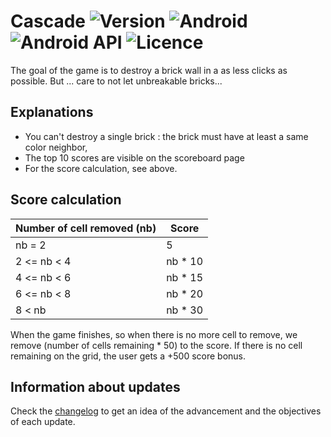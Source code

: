 # Cascade  ![Version](https://img.shields.io/badge/Code_version-1.0-red.svg) ![Android](https://img.shields.io/badge/Android_version-5.0+-green.svg) ![Android API](https://img.shields.io/badge/Android_API-21+-green.svg) ![Licence](https://img.shields.io/badge/License-GNU_GPL_3.0-blue.svg)

The goal of the game is to destroy a brick wall in a as less clicks as possible. But ... care to not let unbreakable bricks...

## Explanations

- You can't destroy a single brick : the brick must have at least a same color neighbor,
- The top 10 scores are visible on the scoreboard page
- For the score calculation, see above.

## Score calculation

| Number of cell removed (nb) | Score   |
|-----------------------------|---------|
| nb = 2                      | 5       |
| 2 <= nb < 4                 | nb * 10 |
| 4 <= nb < 6                 | nb * 15 |
| 6 <= nb < 8                 | nb * 20 |
| 8 < nb                      | nb * 30 |

When the game finishes, so when there is no more cell to remove, we remove (number of cells remaining * 50) to the score.
If there is no cell remaining on the grid, the user gets a +500 score bonus.

## Information about updates

Check the [changelog](CHANGELOG.md) to get an idea of the advancement and the objectives of each update.
